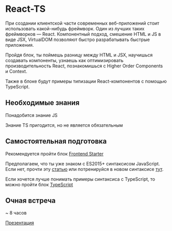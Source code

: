 # React-TS

При создании клиентской части современных веб-приложений стоит использовать какой-нибудь фреймворк. Один из лучших таких фреймворков — React. Компонентный подход, смешение HTML и JS в виде JSX, VirtualDOM позволяют быстро разрабатывать быстрые приложения.

Пройдя блок, ты поймешь разницу между HTML и JSX, научишься создавать компоненты, узнаешь как оптимизировать производительность React, познакомишься с Higher Order Components и Context.

Также в блоке будут примеры типизации React-компонентов с помощью TypeScript.


## Необходимые знания

Понадобится знание JS

Знание TS пригодится, но не является обязательным


## Самостоятельная подготовка

Рекомендуется пройти блок [Frontend Starter](https://github.com/kontur-web-courses/frontend-starter-tutorial)

Предполагаем, что ты уже знаком с ES2015+ синтаксисом JavaScript. Если нет, прочти эту [статью](http://www.js-craft.io/blog/10-The-10-min-ES6-course-for-the-beginner-React-Developer/) или потренируйся в новом синтаксисе [тут](http://es6katas.org/).

Если хочется лучше понимать примеры синтаксиса с TypeScript, то можно пройти блок [TypeScript](https://github.com/kontur-web-courses/typescript)


## Очная встреча

~ 8 часов

[Презентация](https://kontur-web-courses.github.io/react-ts/)

